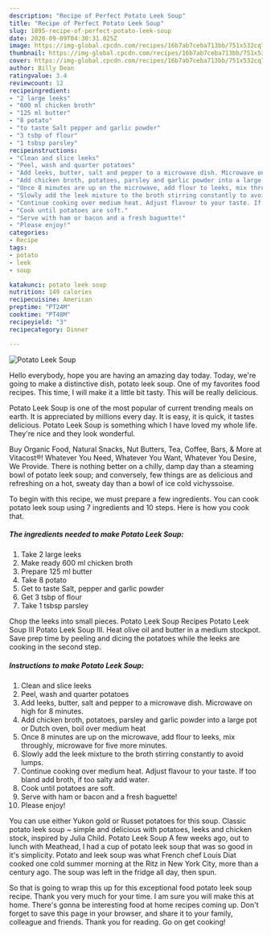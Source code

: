 ```yaml
---
description: "Recipe of Perfect Potato Leek Soup"
title: "Recipe of Perfect Potato Leek Soup"
slug: 1895-recipe-of-perfect-potato-leek-soup
date: 2020-09-09T04:30:31.025Z
image: https://img-global.cpcdn.com/recipes/16b7ab7ceba713bb/751x532cq70/potato-leek-soup-recipe-main-photo.jpg
thumbnail: https://img-global.cpcdn.com/recipes/16b7ab7ceba713bb/751x532cq70/potato-leek-soup-recipe-main-photo.jpg
cover: https://img-global.cpcdn.com/recipes/16b7ab7ceba713bb/751x532cq70/potato-leek-soup-recipe-main-photo.jpg
author: Billy Dean
ratingvalue: 3.4
reviewcount: 12
recipeingredient:
- "2 large leeks"
- "600 ml chicken broth"
- "125 ml butter"
- "8 potato"
- "to taste Salt pepper and garlic powder"
- "3 tsbp of flour"
- "1 tsbsp parsley"
recipeinstructions:
- "Clean and slice leeks"
- "Peel, wash and quarter potatoes"
- "Add leeks, butter, salt and pepper to a microwave dish. Microwave on high for 8 minutes."
- "Add chicken broth, potatoes, parsley and garlic powder into a large pot or Dutch oven, boil over medium heat"
- "Once 8 minutes are up on the microwave, add flour to leeks, mix throughly, microwave for five more minutes."
- "Slowly add the leek mixture to the broth stirring constantly to avoid lumps."
- "Continue cooking over medium heat. Adjust flavour to your taste. If too bland add broth, if too salty add water."
- "Cook until potatoes are soft."
- "Serve with ham or bacon and a fresh baguette!"
- "Please enjoy!"
categories:
- Recipe
tags:
- potato
- leek
- soup

katakunci: potato leek soup 
nutrition: 149 calories
recipecuisine: American
preptime: "PT24M"
cooktime: "PT48M"
recipeyield: "3"
recipecategory: Dinner

---
```



![Potato Leek Soup](https://img-global.cpcdn.com/recipes/16b7ab7ceba713bb/751x532cq70/potato-leek-soup-recipe-main-photo.jpg)

Hello everybody, hope you are having an amazing day today. Today, we're going to make a distinctive dish, potato leek soup. One of my favorites food recipes. This time, I will make it a little bit tasty. This will be really delicious.

Potato Leek Soup is one of the most popular of current trending meals on earth. It is appreciated by millions every day. It is easy, it is quick, it tastes delicious. Potato Leek Soup is something which I have loved my whole life. They're nice and they look wonderful.

Buy Organic Food, Natural Snacks, Nut Butters, Tea, Coffee, Bars, &amp; More at Vitacost®! Whatever You Need, Whatever You Want, Whatever You Desire, We Provide. There is nothing better on a chilly, damp day than a steaming bowl of potato leek soup; and conversely, few things are as delicious and refreshing on a hot, sweaty day than a bowl of ice cold vichyssoise.


To begin with this recipe, we must prepare a few ingredients. You can cook potato leek soup using 7 ingredients and 10 steps. Here is how you cook that.

<!--inarticleads1-->

##### The ingredients needed to make Potato Leek Soup:

1. Take 2 large leeks
1. Make ready 600 ml chicken broth
1. Prepare 125 ml butter
1. Take 8 potato
1. Get to taste Salt, pepper and garlic powder
1. Get 3 tsbp of flour
1. Take 1 tsbsp parsley


Chop the leeks into small pieces. Potato Leek Soup Recipes Potato Leek Soup III Potato Leek Soup III. Heat olive oil and butter in a medium stockpot. Save prep time by peeling and dicing the potatoes while the leeks are cooking in the second step. 

<!--inarticleads2-->

##### Instructions to make Potato Leek Soup:

1. Clean and slice leeks
1. Peel, wash and quarter potatoes
1. Add leeks, butter, salt and pepper to a microwave dish. Microwave on high for 8 minutes.
1. Add chicken broth, potatoes, parsley and garlic powder into a large pot or Dutch oven, boil over medium heat
1. Once 8 minutes are up on the microwave, add flour to leeks, mix throughly, microwave for five more minutes.
1. Slowly add the leek mixture to the broth stirring constantly to avoid lumps.
1. Continue cooking over medium heat. Adjust flavour to your taste. If too bland add broth, if too salty add water.
1. Cook until potatoes are soft.
1. Serve with ham or bacon and a fresh baguette!
1. Please enjoy!


You can use either Yukon gold or Russet potatoes for this soup. Classic potato leek soup ~ simple and delicious with potatoes, leeks and chicken stock, inspired by Julia Child. Potato Leek Soup A few weeks ago, out to lunch with Meathead, I had a cup of potato leek soup that was so good in it&#39;s simplicity. Potato and leek soup was what French chef Louis Diat cooked one cold summer morning at the Ritz in New York City, more than a century ago. The soup was left in the fridge all day, then spun. 

So that is going to wrap this up for this exceptional food potato leek soup recipe. Thank you very much for your time. I am sure you will make this at home. There's gonna be interesting food at home recipes coming up. Don't forget to save this page in your browser, and share it to your family, colleague and friends. Thank you for reading. Go on get cooking!
